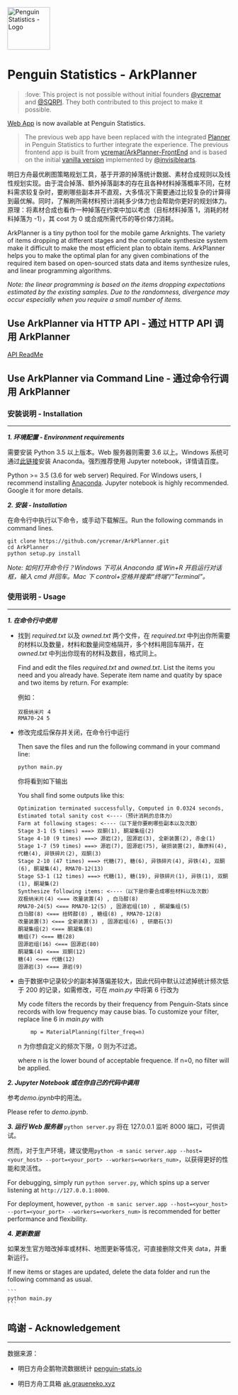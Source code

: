 <img src="https://penguin.upyun.galvincdn.com/logos/penguin_stats_logo.png"
     alt="Penguin Statistics - Logo"
     width="96px" />

# Penguin Statistics - ArkPlanner

> :love: This project is not possible without initial founders [@ycremar](https://github.com/ycremar) and [@SQRPI](https://github.com/SQRPI). They both contributed to this project to make it possible.

[Web App](https://penguin-stats.io/planner) is now available at Penguin Statistics.

> The previous web app have been replaced with the integrated [Planner](https://penguin-stats.io/planner) in Penguin Statistics to further integrate the experience. The previous frontend app is built from [ycremar/ArkPlanner-FrontEnd](https://github.com/ycremar/ArkPlanner-FrontEnd) and is based on the initial [vanilla version](https://ak.inva.land/) implemented by [@invisiblearts](https://github.com/invisiblearts).

明日方舟最优刷图策略规划工具，基于开源的掉落统计数据、素材合成规则以及线性规划实现。由于混合掉落、额外掉落副本的存在且各种材料掉落概率不同，在材料需求较复杂时，要刷哪些副本并不直观，大多情况下需要通过比较复杂的计算得到最优解。同时，了解刷所需材料预计消耗多少体力也会帮助你更好的规划体力。原理：将素材合成也看作一种掉落在约束中加以考虑（目标材料掉落 1，消耗的材料掉落为 -1），其 cost 为 0 或合成所需代币的等价体力消耗。

ArkPlanner is a tiny python tool for the mobile game Arknights. The variety of items dropping at different stages and the complicate synthesize system make it difficult to make the most efficient plan to obtain items. ArkPlanner helps you to make the optimal plan for any given combinations of the required item based on open-sourced stats data and items synthesize rules, and linear programming algorithms.

_Note: the linear programming is based on the items dropping expectations estimated by the existing samples. Due to the randomness, divergence may occur especially when you require a small number of items._

## Use ArkPlanner via HTTP API - 通过 HTTP API 调用 ArkPlanner

[API ReadMe](https://github.com/penguin-statistics/ArkPlanner/blob/master/API.md)

## Use ArkPlanner via Command Line - 通过命令行调用 ArkPlanner

### 安装说明 - Installation

---

**_1. 环境配置 - Environment requirements_**

需要安装 Python 3.5 以上版本。Web 服务器则需要 3.6 以上。Windows 系统可通过[此链接](https://www.anaconda.com/distribution/)安装 Anaconda。强烈推荐使用 Jupyter notebook，详情请百度。

Python >= 3.5 (3.6 for web server) Required. For Windows users, I recommend installing [Anaconda](https://www.anaconda.com/distribution/). Jupyter notebook is highly recommended. Google it for more details.

**_2. 安装 - Installation_**

在命令行中执行以下命令，或手动下载解压。Run the following commands in command lines.

```
git clone https://github.com/ycremar/ArkPlanner.git
cd ArkPlanner
python setup.py install
```

_Note: 如何打开命令行？Windows 下可从 Anaconda 或 Win+R 开启运行对话框，输入 cmd 并回车。Mac 下 control+空格并搜索“终端”/“Terminal”。_

### 使用说明 - Usage

---

**_1. 在命令行中使用_**

- 找到 _required.txt_ 以及 _owned.txt_ 两个文件，在 _required.txt_ 中列出你所需要的材料以及数量，材料和数量间空格隔开，多个材料用回车隔开，在 _owned.txt_ 中列出你现有的材料及数目，格式同上。

  Find and edit the files _required.txt_ and _owned.txt_. List the items you need and you already have. Seperate item name and quatity by space and two items by return. For example:

  例如：

  ```
  双极纳米片 4
  RMA70-24 5
  ```

- 修改完成后保存并关闭，在命令行中运行

  Then save the files and run the following command in your command line:

  ```
  python main.py
  ```

  你将看到如下输出

  You shall find some outputs like this:

  ```
  Optimization terminated successfully, Computed in 0.0324 seconds,
  Estimated total sanity cost <----（预计消耗的总体力）
  Farm at following stages: <----（以下是你要刷哪些副本以及次数）
  Stage 3-1 (5 times) ===> 双酮(1), 酮凝集组(2)
  Stage 4-10 (9 times) ===> 源岩(2), 固源岩(3), 全新装置(2), 赤金(1)
  Stage 1-7 (59 times) ===> 源岩(7), 固源岩(75), 破损装置(2), 酯原料(4), 代糖(4), 异铁碎片(2), 双酮(3)
  Stage 2-10 (47 times) ===> 代糖(7), 糖(6), 异铁碎片(4), 异铁(4), 双酮(6), 酮凝集(4), RMA70-12(13)
  Stage S3-1 (12 times) ===> 代糖(1), 糖(19), 异铁碎片(1), 异铁(1), 双酮(1), 酮凝集(2)
  Synthesize following items: <----（以下是你要合成哪些材料以及次数）
  双极纳米片(4) <=== 改量装置(4) , 白马醇(8)
  RMA70-24(5) <=== RMA70-12(5) , 固源岩组(10) , 酮凝集组(5)
  白马醇(8) <=== 扭转醇(8) , 糖组(8) , RMA70-12(8)
  改量装置(3) <=== 全新装置(3) , 固源岩组(6) , 研磨石(3)
  酮凝集组(2) <=== 酮凝集(8)
  糖组(7) <=== 糖(28)
  固源岩组(16) <=== 固源岩(80)
  酮凝集(4) <=== 双酮(12)
  糖(4) <=== 代糖(12)
  固源岩(3) <=== 源岩(9)
  ```

- 由于数据中记录较少的副本掉落偏差较大，因此代码中默认过滤掉统计频次低于 200 的记录，如需修改，可在 _main.py_ 中将第 6 行改为

  My code filters the records by their frequency from Penguin-Stats since records with low frequency may cause bias. To customize your filter, replace line 6 in _main.py_ with

  ```
      mp = MaterialPlanning(filter_freq=n)
  ```

  n 为你想自定义的频次下限，0 则为不过滤。

  where n is the lower bound of acceptable frequence. If n=0, no filter will be applied.

**_2. Jupyter Notebook 或在你自己的代码中调用_**

参考*demo.ipynb*中的用法。

Please refer to _demo.ipynb_.

**_3. 运行 Web 服务器_**
`python server.py` 将在 127.0.0.1 监听 8000 端口，可供调试。

然而，对于生产环境，建议使用`python -m sanic server.app --host=<your_host> --port=<your_port> --workers=<workers_num>`，以获得更好的性能和灵活性。

For debugging, simply run `python server.py`, which spins up a server listening at `http://127.0.0.1:8000`.

For deployment, however, `python -m sanic server.app --host=<your_host> --port=<your_port> --workers=<workers_num>` is recommended for better performance and flexibility.

**_4. 更新数据_**

如果发生官方暗改掉率或材料、地图更新等情况，可直接删除文件夹 data，并重新运行。

If new items or stages are updated, delete the data folder and run the following command as usual.

    ```
    python main.py
    ```

## 鸣谢 - Acknowledgement

---

数据来源：

- 明日方舟企鹅物流数据统计 [penguin-stats.io](https://penguin-stats.io/)

- 明日方舟工具箱 [ak.graueneko.xyz](https://ak.graueneko.xyz/)
